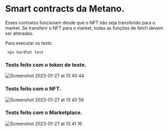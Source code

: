 # Smart contracts da Metano.

Esses contratos funcionam desde que o NFT não seja transferido para o market.
Se transferir o NFT para o market, todas as funções de fetch devem ser alteradas.

Para executar os tests:

```shell
 npx hardhat test
```

### Tests feito com o token de teste.
![Screenshot 2023-01-27 at 13 40 44](https://user-images.githubusercontent.com/38893525/215143143-f4d1b73d-e86d-4fed-b32d-67283a53f1fd.png)


### Tests feito com o NFT.
![Screenshot 2023-01-27 at 13 40 59](https://user-images.githubusercontent.com/38893525/215143207-72e4e7aa-659f-4b9f-92da-9fad78966bbc.png)

### Tests feito com o Marketplace.
![Screenshot 2023-01-27 at 13 41 16](https://user-images.githubusercontent.com/38893525/215143265-e7840f8a-830b-4414-a2af-65f7ea187faf.png)
